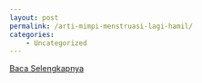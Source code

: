 ```yaml
---
layout: post
permalink: /arti-mimpi-menstruasi-lagi-hamil/
categories:
    - Uncategorized
---
```


[Baca Selengkapnya](/02)